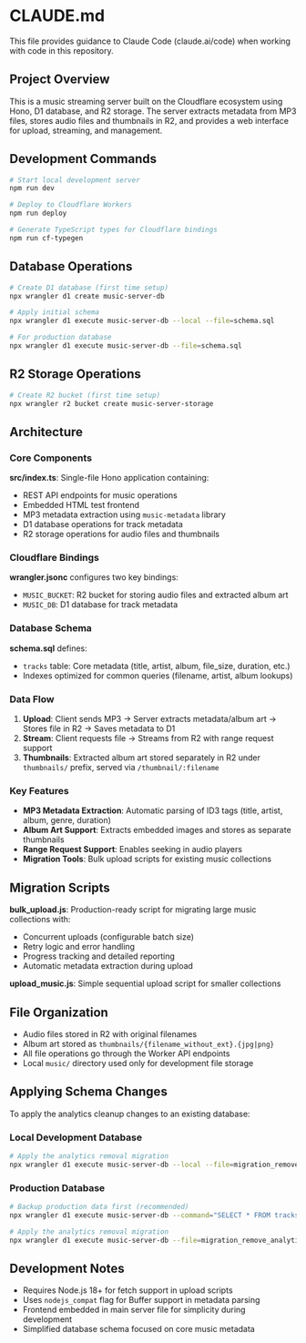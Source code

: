 # CLAUDE.md

This file provides guidance to Claude Code (claude.ai/code) when working with code in this repository.

## Project Overview

This is a music streaming server built on the Cloudflare ecosystem using Hono, D1 database, and R2 storage. The server extracts metadata from MP3 files, stores audio files and thumbnails in R2, and provides a web interface for upload, streaming, and management.

## Development Commands

```bash
# Start local development server
npm run dev

# Deploy to Cloudflare Workers
npm run deploy

# Generate TypeScript types for Cloudflare bindings
npm run cf-typegen
```

## Database Operations

```bash
# Create D1 database (first time setup)
npx wrangler d1 create music-server-db

# Apply initial schema
npx wrangler d1 execute music-server-db --local --file=schema.sql

# For production database
npx wrangler d1 execute music-server-db --file=schema.sql
```

## R2 Storage Operations

```bash
# Create R2 bucket (first time setup)
npx wrangler r2 bucket create music-server-storage
```

## Architecture

### Core Components

**src/index.ts**: Single-file Hono application containing:
- REST API endpoints for music operations
- Embedded HTML test frontend
- MP3 metadata extraction using `music-metadata` library
- D1 database operations for track metadata
- R2 storage operations for audio files and thumbnails

### Cloudflare Bindings

**wrangler.jsonc** configures two key bindings:
- `MUSIC_BUCKET`: R2 bucket for storing audio files and extracted album art
- `MUSIC_DB`: D1 database for track metadata

### Database Schema

**schema.sql** defines:
- `tracks` table: Core metadata (title, artist, album, file_size, duration, etc.)
- Indexes optimized for common queries (filename, artist, album lookups)

### Data Flow

1. **Upload**: Client sends MP3 → Server extracts metadata/album art → Stores file in R2 → Saves metadata to D1
2. **Stream**: Client requests file → Streams from R2 with range request support
3. **Thumbnails**: Extracted album art stored separately in R2 under `thumbnails/` prefix, served via `/thumbnail/:filename`

### Key Features

- **MP3 Metadata Extraction**: Automatic parsing of ID3 tags (title, artist, album, genre, duration)
- **Album Art Support**: Extracts embedded images and stores as separate thumbnails
- **Range Request Support**: Enables seeking in audio players
- **Migration Tools**: Bulk upload scripts for existing music collections

## Migration Scripts

**bulk_upload.js**: Production-ready script for migrating large music collections with:
- Concurrent uploads (configurable batch size)
- Retry logic and error handling
- Progress tracking and detailed reporting
- Automatic metadata extraction during upload

**upload_music.js**: Simple sequential upload script for smaller collections

## File Organization

- Audio files stored in R2 with original filenames
- Album art stored as `thumbnails/{filename_without_ext}.{jpg|png}`
- All file operations go through the Worker API endpoints
- Local `music/` directory used only for development file storage

## Applying Schema Changes

To apply the analytics cleanup changes to an existing database:

### Local Development Database
```bash
# Apply the analytics removal migration
npx wrangler d1 execute music-server-db --local --file=migration_remove_analytics.sql
```

### Production Database
```bash
# Backup production data first (recommended)
npx wrangler d1 execute music-server-db --command="SELECT * FROM tracks" > tracks_backup.sql

# Apply the analytics removal migration
npx wrangler d1 execute music-server-db --file=migration_remove_analytics.sql
```

## Development Notes

- Requires Node.js 18+ for fetch support in upload scripts
- Uses `nodejs_compat` flag for Buffer support in metadata parsing
- Frontend embedded in main server file for simplicity during development
- Simplified database schema focused on core music metadata